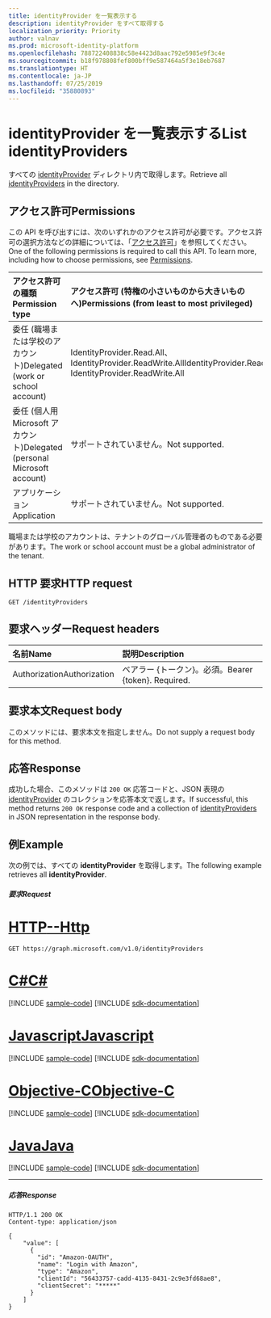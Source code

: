```yaml
---
title: identityProvider を一覧表示する
description: identityProvider をすべて取得する
localization_priority: Priority
author: valnav
ms.prod: microsoft-identity-platform
ms.openlocfilehash: 788722408838c58e4423d8aac792e5985e9f3c4e
ms.sourcegitcommit: b18f978808fef800bff9e587464a5f3e18eb7687
ms.translationtype: HT
ms.contentlocale: ja-JP
ms.lasthandoff: 07/25/2019
ms.locfileid: "35880893"
---
```

# <a name="list-identityproviders"></a><span data-ttu-id="6699a-103">identityProvider を一覧表示する</span><span class="sxs-lookup"><span data-stu-id="6699a-103">List identityProviders</span></span>

<span data-ttu-id="6699a-104">すべての [identityProvider](../resources/identityprovider.md) ディレクトリ内で取得します。</span><span class="sxs-lookup"><span data-stu-id="6699a-104">Retrieve all [identityProviders](../resources/identityprovider.md) in the directory.</span></span>

## <a name="permissions"></a><span data-ttu-id="6699a-105">アクセス許可</span><span class="sxs-lookup"><span data-stu-id="6699a-105">Permissions</span></span>

<span data-ttu-id="6699a-p101">この API を呼び出すには、次のいずれかのアクセス許可が必要です。アクセス許可の選択方法などの詳細については、「[アクセス許可](/graph/permissions-reference)」を参照してください。</span><span class="sxs-lookup"><span data-stu-id="6699a-p101">One of the following permissions is required to call this API. To learn more, including how to choose permissions, see [Permissions](/graph/permissions-reference).</span></span>

|<span data-ttu-id="6699a-108">アクセス許可の種類</span><span class="sxs-lookup"><span data-stu-id="6699a-108">Permission type</span></span>      | <span data-ttu-id="6699a-109">アクセス許可 (特権の小さいものから大きいものへ)</span><span class="sxs-lookup"><span data-stu-id="6699a-109">Permissions (from least to most privileged)</span></span>              |
|:--------------------|:---------------------------------------------------------|
|<span data-ttu-id="6699a-110">委任 (職場または学校のアカウント)</span><span class="sxs-lookup"><span data-stu-id="6699a-110">Delegated (work or school account)</span></span>|<span data-ttu-id="6699a-111">IdentityProvider.Read.All、IdentityProvider.ReadWrite.All</span><span class="sxs-lookup"><span data-stu-id="6699a-111">IdentityProvider.Read.All, IdentityProvider.ReadWrite.All</span></span>|
|<span data-ttu-id="6699a-112">委任 (個人用 Microsoft アカウント)</span><span class="sxs-lookup"><span data-stu-id="6699a-112">Delegated (personal Microsoft account)</span></span>| <span data-ttu-id="6699a-113">サポートされていません。</span><span class="sxs-lookup"><span data-stu-id="6699a-113">Not supported.</span></span>|
|<span data-ttu-id="6699a-114">アプリケーション</span><span class="sxs-lookup"><span data-stu-id="6699a-114">Application</span></span>|<span data-ttu-id="6699a-115">サポートされていません。</span><span class="sxs-lookup"><span data-stu-id="6699a-115">Not supported.</span></span>|

<span data-ttu-id="6699a-116">職場または学校のアカウントは、テナントのグローバル管理者のものである必要があります。</span><span class="sxs-lookup"><span data-stu-id="6699a-116">The work or school account must be a global administrator of the tenant.</span></span>

## <a name="http-request"></a><span data-ttu-id="6699a-117">HTTP 要求</span><span class="sxs-lookup"><span data-stu-id="6699a-117">HTTP request</span></span>

<!-- { "blockType": "ignored" } -->
```http
GET /identityProviders
```

## <a name="request-headers"></a><span data-ttu-id="6699a-118">要求ヘッダー</span><span class="sxs-lookup"><span data-stu-id="6699a-118">Request headers</span></span>

|<span data-ttu-id="6699a-119">名前</span><span class="sxs-lookup"><span data-stu-id="6699a-119">Name</span></span>|<span data-ttu-id="6699a-120">説明</span><span class="sxs-lookup"><span data-stu-id="6699a-120">Description</span></span>|
|:---------------|:----------|
|<span data-ttu-id="6699a-121">Authorization</span><span class="sxs-lookup"><span data-stu-id="6699a-121">Authorization</span></span>|<span data-ttu-id="6699a-p102">ベアラー {トークン}。必須。</span><span class="sxs-lookup"><span data-stu-id="6699a-p102">Bearer {token}. Required.</span></span>|

## <a name="request-body"></a><span data-ttu-id="6699a-124">要求本文</span><span class="sxs-lookup"><span data-stu-id="6699a-124">Request body</span></span>

<span data-ttu-id="6699a-125">このメソッドには、要求本文を指定しません。</span><span class="sxs-lookup"><span data-stu-id="6699a-125">Do not supply a request body for this method.</span></span>

## <a name="response"></a><span data-ttu-id="6699a-126">応答</span><span class="sxs-lookup"><span data-stu-id="6699a-126">Response</span></span>

<span data-ttu-id="6699a-127">成功した場合、このメソッドは `200 OK` 応答コードと、JSON 表現の [identityProvider](../resources/identityprovider.md) のコレクションを応答本文で返します。</span><span class="sxs-lookup"><span data-stu-id="6699a-127">If successful, this method returns `200 OK` response code and a collection of [identityProviders](../resources/identityprovider.md) in JSON representation in the response body.</span></span>

## <a name="example"></a><span data-ttu-id="6699a-128">例</span><span class="sxs-lookup"><span data-stu-id="6699a-128">Example</span></span>

<span data-ttu-id="6699a-129">次の例では、すべての **identityProvider** を取得します。</span><span class="sxs-lookup"><span data-stu-id="6699a-129">The following example retrieves all **identityProvider**.</span></span>

##### <a name="request"></a><span data-ttu-id="6699a-130">要求</span><span class="sxs-lookup"><span data-stu-id="6699a-130">Request</span></span>


# <a name="httptabhttp"></a>[<span data-ttu-id="6699a-131">HTTP</span><span class="sxs-lookup"><span data-stu-id="6699a-131">--Http</span></span>](#tab/http)
<!-- {
  "blockType": "request",
  "name": "list-identityproviders"
}-->
```http
GET https://graph.microsoft.com/v1.0/identityProviders
```
# <a name="ctabcsharp"></a>[<span data-ttu-id="6699a-132">C#</span><span class="sxs-lookup"><span data-stu-id="6699a-132">C#</span></span>](#tab/csharp)
[!INCLUDE [sample-code](../includes/snippets/csharp/list-identityproviders-csharp-snippets.md)]
[!INCLUDE [sdk-documentation](../includes/snippets/snippets-sdk-documentation-link.md)]

# <a name="javascripttabjavascript"></a>[<span data-ttu-id="6699a-133">Javascript</span><span class="sxs-lookup"><span data-stu-id="6699a-133">Javascript</span></span>](#tab/javascript)
[!INCLUDE [sample-code](../includes/snippets/javascript/list-identityproviders-javascript-snippets.md)]
[!INCLUDE [sdk-documentation](../includes/snippets/snippets-sdk-documentation-link.md)]

# <a name="objective-ctabobjc"></a>[<span data-ttu-id="6699a-134">Objective-C</span><span class="sxs-lookup"><span data-stu-id="6699a-134">Objective-C</span></span>](#tab/objc)
[!INCLUDE [sample-code](../includes/snippets/objc/list-identityproviders-objc-snippets.md)]
[!INCLUDE [sdk-documentation](../includes/snippets/snippets-sdk-documentation-link.md)]

# <a name="javatabjava"></a>[<span data-ttu-id="6699a-135">Java</span><span class="sxs-lookup"><span data-stu-id="6699a-135">Java</span></span>](#tab/java)
[!INCLUDE [sample-code](../includes/snippets/java/list-identityproviders-java-snippets.md)]
[!INCLUDE [sdk-documentation](../includes/snippets/snippets-sdk-documentation-link.md)]

---


##### <a name="response"></a><span data-ttu-id="6699a-136">応答</span><span class="sxs-lookup"><span data-stu-id="6699a-136">Response</span></span>

<!-- {
  "blockType": "response",
  "truncated": true,
  "@odata.type": "microsoft.graph.IdentityProvider",
  "isCollection": true
} -->
```http
HTTP/1.1 200 OK
Content-type: application/json

{
    "value": [
      {
        "id": "Amazon-OAUTH",
        "name": "Login with Amazon",
        "type": "Amazon",
        "clientId": "56433757-cadd-4135-8431-2c9e3fd68ae8",
        "clientSecret": "*****"
      }
    ]
}
```

<!-- uuid: 8fcb5dbc-d5aa-4681-8e31-b001d5168d79
2015-10-25 14:57:30 UTC -->
<!-- {
  "type": "#page.annotation",
  "description": "List identityProviders",
  "keywords": "",
  "section": "documentation",
  "tocPath": "",
  "suppressions": [
  ]
}-->
